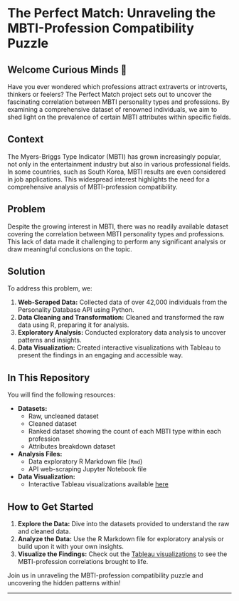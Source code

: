 # The Perfect Match: Unraveling the MBTI-Profession Compatibility Puzzle

## Welcome Curious Minds 👋

Have you ever wondered which professions attract extraverts or introverts, thinkers or feelers? The Perfect Match project sets out to uncover the fascinating correlation between MBTI personality types and professions. By examining a comprehensive dataset of renowned individuals, we aim to shed light on the prevalence of certain MBTI attributes within specific fields.

## Context

The Myers-Briggs Type Indicator (MBTI) has grown increasingly popular, not only in the entertainment industry but also in various professional fields. In some countries, such as South Korea, MBTI results are even considered in job applications. This widespread interest highlights the need for a comprehensive analysis of MBTI-profession compatibility.

## Problem

Despite the growing interest in MBTI, there was no readily available dataset covering the correlation between MBTI personality types and professions. This lack of data made it challenging to perform any significant analysis or draw meaningful conclusions on the topic.

## Solution

To address this problem, we:
1. **Web-Scraped Data:** Collected data of over 42,000 individuals from the Personality Database API using Python.
2. **Data Cleaning and Transformation:** Cleaned and transformed the raw data using R, preparing it for analysis.
3. **Exploratory Analysis:** Conducted exploratory data analysis to uncover patterns and insights.
4. **Data Visualization:** Created interactive visualizations with Tableau to present the findings in an engaging and accessible way.

## In This Repository

You will find the following resources:
- **Datasets:**
  - Raw, uncleaned dataset
  - Cleaned dataset
  - Ranked dataset showing the count of each MBTI type within each profession
  - Attributes breakdown dataset
- **Analysis Files:**
  - Data exploratory R Markdown file (`Rmd`)
  - API web-scraping Jupyter Notebook file
- **Data Visualization:**
  - Interactive Tableau visualizations available [here](https://public.tableau.com/app/profile/anh.nguyen1769/viz/ThePerfectMatchMBTI-Profession/Dashboard1)

## How to Get Started

1. **Explore the Data:** Dive into the datasets provided to understand the raw and cleaned data.
2. **Analyze the Data:** Use the R Markdown file for exploratory analysis or build upon it with your own insights.
3. **Visualize the Findings:** Check out the [Tableau visualizations](https://public.tableau.com/app/profile/anh.nguyen1769/viz/ThePerfectMatchMBTI-Profession/Dashboard1) to see the MBTI-profession correlations brought to life.

Join us in unraveling the MBTI-profession compatibility puzzle and uncovering the hidden patterns within!

---
